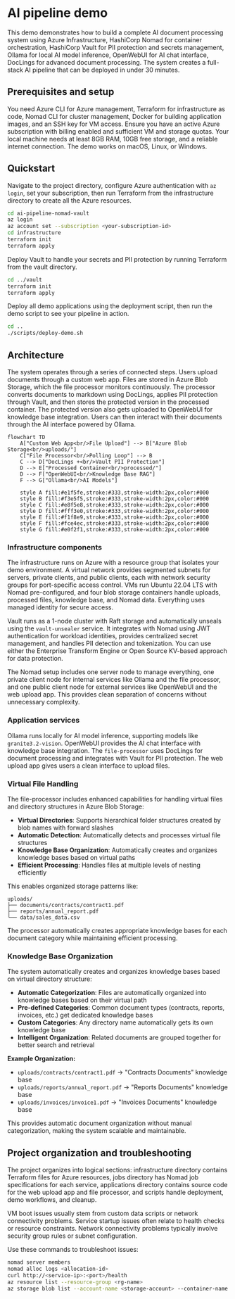 # AI pipeline demo

This demo demonstrates how to build a complete AI document processing system using Azure Infrastructure, HashiCorp Nomad for container orchestration, HashiCorp Vault for PII protection and secrets management, Ollama for local AI model inference, OpenWebUI for AI chat interface, DocLings for advanced document processing. The system creates a full-stack AI pipeline that can be deployed in under 30 minutes.

## Prerequisites and setup

You need Azure CLI for Azure management, Terraform for infrastructure as code, Nomad CLI for cluster management, Docker for building application images, and an SSH key for VM access. Ensure you have an active Azure subscription with billing enabled and sufficient VM and storage quotas. Your local machine needs at least 8GB RAM, 10GB free storage, and a reliable internet connection. The demo works on macOS, Linux, or Windows.

## Quickstart

Navigate to the project directory, configure Azure authentication with `az login`, set your subscription, then run Terraform from the infrastructure directory to create all the Azure resources.

```bash
cd ai-pipeline-nomad-vault
az login
az account set --subscription <your-subscription-id>
cd infrastructure
terraform init
terraform apply
```

Deploy Vault to handle your secrets and PII protection by running Terraform from the vault directory.

```bash
cd ../vault
terraform init
terraform apply
```

Deploy all demo applications using the deployment script, then run the demo script to see your pipeline in action.

```bash
cd ..
./scripts/deploy-demo.sh
```

## Architecture

The system operates through a series of connected steps. Users upload documents through a custom web app. Files are stored in Azure Blob Storage, which the file processor monitors continuously. The processor converts documents to markdown using DocLings, applies PII protection through Vault, and then stores the protected version in the processed container. The protected version also gets uploaded to OpenWebUI for knowledge base integration. Users can then interact with their documents through the AI interface powered by Ollama.

```mermaid
flowchart TD
    A["Custom Web App<br/>File Upload"] --> B["Azure Blob Storage<br/>uploads/"]
    C["File Processor<br/>Polling Loop"] --> B
    C --> D["DocLings +<br/>Vault PII Protection"]
    D --> E["Processed Container<br/>processed/"]
    D --> F["OpenWebUI<br/>Knowledge Base RAG"]
    F --> G["Ollama<br/>AI Models"]

    style A fill:#e1f5fe,stroke:#333,stroke-width:2px,color:#000
    style B fill:#f3e5f5,stroke:#333,stroke-width:2px,color:#000
    style C fill:#e8f5e8,stroke:#333,stroke-width:2px,color:#000
    style D fill:#fff3e0,stroke:#333,stroke-width:2px,color:#000
    style E fill:#f1f8e9,stroke:#333,stroke-width:2px,color:#000
    style F fill:#fce4ec,stroke:#333,stroke-width:2px,color:#000
    style G fill:#e0f2f1,stroke:#333,stroke-width:2px,color:#000
```

### Infrastructure components

The infrastructure runs on Azure with a resource group that isolates your demo environment. A virtual network provides segmented subnets for servers, private clients, and public clients, each with network security groups for port-specific access control. VMs run Ubuntu 22.04 LTS with Nomad pre-configured, and four blob storage containers handle uploads, processed files, knowledge base, and Nomad data. Everything uses managed identity for secure access.

Vault runs as a 1-node cluster with Raft storage and automatically unseals using the `vault-unsealer` service. It integrates with Nomad using JWT authentication for workload identities, provides centralized secret management, and handles PII detection and tokenization. You can use either the Enterprise Transform Engine or Open Source KV-based approach for data protection.

The Nomad setup includes one server node to manage everything, one private client node for internal services like Ollama and the file processor, and one public client node for external services like OpenWebUI and the web upload app. This provides clean separation of concerns without unnecessary complexity.

### Application services

Ollama runs locally for AI model inference, supporting models like `granite3.2-vision`. OpenWebUI provides the AI chat interface with knowledge base integration. The `file-processor` uses DocLings for document processing and integrates with Vault for PII protection. The web upload app gives users a clean interface to upload files.

### Virtual File Handling

The file-processor includes enhanced capabilities for handling virtual files and directory structures in Azure Blob Storage:

- **Virtual Directories**: Supports hierarchical folder structures created by blob names with forward slashes
- **Automatic Detection**: Automatically detects and processes virtual file structures
- **Knowledge Base Organization**: Automatically creates and organizes knowledge bases based on virtual paths
- **Efficient Processing**: Handles files at multiple levels of nesting efficiently

This enables organized storage patterns like:
```
uploads/
├── documents/contracts/contract1.pdf
├── reports/annual_report.pdf
└── data/sales_data.csv
```

The processor automatically creates appropriate knowledge bases for each document category while maintaining efficient processing.

### Knowledge Base Organization

The system automatically creates and organizes knowledge bases based on virtual directory structure:

- **Automatic Categorization**: Files are automatically organized into knowledge bases based on their virtual path
- **Pre-defined Categories**: Common document types (contracts, reports, invoices, etc.) get dedicated knowledge bases
- **Custom Categories**: Any directory name automatically gets its own knowledge base
- **Intelligent Organization**: Related documents are grouped together for better search and retrieval

**Example Organization:**
- `uploads/contracts/contract1.pdf` → "Contracts Documents" knowledge base
- `uploads/reports/annual_report.pdf` → "Reports Documents" knowledge base
- `uploads/invoices/invoice1.pdf` → "Invoices Documents" knowledge base

This provides automatic document organization without manual categorization, making the system scalable and maintainable.

## Project organization and troubleshooting

The project organizes into logical sections: infrastructure directory contains Terraform files for Azure resources, jobs directory has Nomad job specifications for each service, applications directory contains source code for the web upload app and file processor, and scripts handle deployment, demo workflows, and cleanup.

VM boot issues usually stem from custom data scripts or network connectivity problems. Service startup issues often relate to health checks or resource constraints. Network connectivity problems typically involve security group rules or subnet configuration.

Use these commands to troubleshoot issues:

```bash
nomad server members
nomad alloc logs <allocation-id>
curl http://<service-ip>:<port>/health
az resource list --resource-group <rg-name>
az storage blob list --account-name <storage-account> --container-name uploads
```